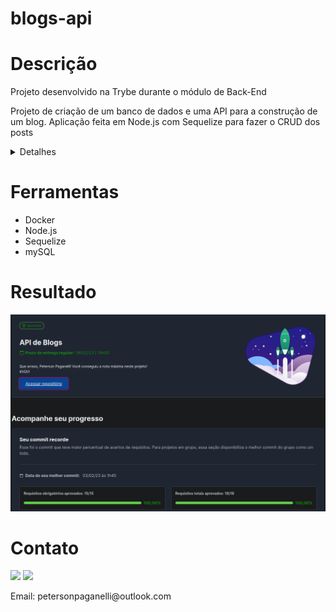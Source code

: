 # blogs-api
<h1>Descrição</h1>
<div>
  <p>Projeto desenvolvido na Trybe durante o módulo de Back-End</p>
  <p>Projeto de criação de um banco de dados e uma API para a construção de um blog. Aplicação feita em Node.js com Sequelize para fazer o CRUD dos posts</p>
  <details>
  <summary>Detalhes</summary>
    <ul>
    <li>Endpoints desenvolvidos e conectados com o banco de dados seguindo os princípios REST</li>
    <li>Para a criação, atualização e exclusão de um post é necessário que o usuário esteja logado</li>
    <li>Criado a relação de 'posts' para 'categories' e de 'categories' para 'posts'</li>
  </ul>
  <br />
  </details>

  <p></p>
</div>
<h1>Ferramentas</h1>
<div>
  <ul>
    <li>Docker</li>
    <li>Node.js</li>
    <li>Sequelize</li>
    <li>mySQL</li>
  </ul>
</div>
<h1>Resultado</h1>
<img width='900px' src='img/api-blogs.png' />
<h1>Contato</h1>
<div>
  <a href="https://www.linkedin.com/in/peterson-paganelli-1832b91b9/" target="_blank"><img src="https://img.shields.io/badge/-LinkedIn-%230077B5?style=for-the-badge&logo=linkedin&logoColor=white" target="_blank"></a>
  <a href="https://github.com/Peterson-Paganelli" target="_blank"><img src="https://img.shields.io/badge/-GitHub-%23333?style=for-the-badge&logo=github&logoColor=white" target="_blank"></a>
  <p>Email: petersonpaganelli@outlook.com</p>
</div>

